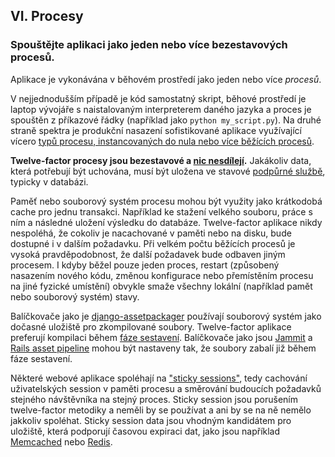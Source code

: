 ## VI. Procesy
### Spouštějte aplikaci jako jeden nebo více bezestavových procesů.

Aplikace je vykonávána v běhovém prostředí jako jeden nebo více *procesů*.

V nejjednodušším případě je kód samostatný skript, běhové prostředí je laptop vývojáře s naistalovaným interpreterem daného jazyka a proces je spouštěn z příkazové řádky (například jako `python my_script.py`). Na druhé straně spektra je produkční nasazení sofistikované aplikace využívající vícero [typů procesu, instancovaných do nula nebo více běžících procesů](./concurrency).

**Twelve-factor procesy jsou bezestavové a [nic nesdílejí](http://en.wikipedia.org/wiki/Shared_nothing_architecture).** Jakákoliv data, která potřebují být uchována, musí být uložena ve stavové [podpůrné službě](./backing-services), typicky v databázi.

Paměť nebo souborový systém procesu mohou být využity jako krátkodobá cache pro jednu transakci. Například ke stažení velkého souboru, práce s ním a následné uložení výsledku do databáze. Twelve-factor aplikace nikdy nespoléhá, že cokoliv je nacachované v paměti nebo na disku, bude dostupné i v dalším požadavku. Při velkém počtu běžících procesů je vysoká pravděpodobnost, že další požadavek bude odbaven jiným procesem. I kdyby běžel pouze jeden proces, restart (způsobený nasazením nového kódu, změnou konfigurace nebo přemístěním procesu na jiné fyzické umístění) obvykle smaže všechny lokální (například pamět nebo souborový systém) stavy.

Balíčkovače jako je [django-assetpackager](http://code.google.com/p/django-assetpackager/) používají souborový systém jako dočasné uložiště pro zkompilované soubory. Twelve-factor aplikace preferují kompilaci během [fáze sestavení](/build-release-run). Balíčkovače jako jsou [Jammit](https://documentcloud.github.io/jammit/) a [Rails asset pipeline](https://ryanbigg.com/2011/06/the-asset-pipeline) mohou být nastaveny tak, že soubory zabalí již během fáze sestavení.

Některé webové aplikace spoléhají na ["sticky sessions"](http://en.wikipedia.org/wiki/Load_balancing_%28computing%29#Persistence), tedy cachování uživatelských session v paměti procesu a směrování budoucích požadavků stejného návštěvníka na stejný proces. Sticky session jsou porušením twelve-factor metodiky a neměli by se používat a ani by se na ně nemělo jakkoliv spoléhat. Sticky session data jsou vhodným kandidátem pro uložiště, která podporují časovou expiraci dat, jako jsou například [Memcached](http://memcached.org/) nebo [Redis](http://redis.io/).